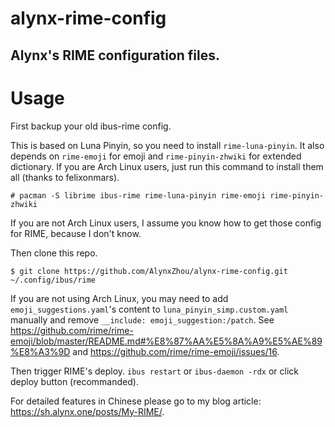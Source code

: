 alynx-rime-config
=================

Alynx's RIME configuration files.
---------------------------------

# Usage

First backup your old ibus-rime config.

This is based on Luna Pinyin, so you need to install `rime-luna-pinyin`. It also depends on `rime-emoji` for emoji and `rime-pinyin-zhwiki` for extended dictionary. If you are Arch Linux users, just run this command to install them all (thanks to felixonmars).

```
# pacman -S librime ibus-rime rime-luna-pinyin rime-emoji rime-pinyin-zhwiki
```

If you are not Arch Linux users, I assume you know how to get those config for RIME, because I don't know.

Then clone this repo.

```
$ git clone https://github.com/AlynxZhou/alynx-rime-config.git ~/.config/ibus/rime
```

If you are not using Arch Linux, you may need to add `emoji_suggestions.yaml`'s content to `luna_pinyin_simp.custom.yaml` manually and remove `__include: emoji_suggestion:/patch`. See <https://github.com/rime/rime-emoji/blob/master/README.md#%E8%87%AA%E5%8A%A9%E5%AE%89%E8%A3%9D> and <https://github.com/rime/rime-emoji/issues/16>.

Then trigger RIME's deploy. `ibus restart` or `ibus-daemon -rdx` or click deploy button (recommanded).

For detailed features in Chinese please go to my blog article: <https://sh.alynx.one/posts/My-RIME/>.

